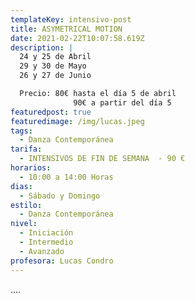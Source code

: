 ```yaml
---
templateKey: intensivo-post
title: ASYMETRICAL MOTION
date: 2021-02-22T10:07:58.619Z
description: |
  24 y 25 de Abril
  29 y 30 de Mayo
  26 y 27 de Junio

  Precio: 80€ hasta el día 5 de abril
              90€ a partir del día 5
featuredpost: true
featuredimage: /img/lucas.jpeg
tags:
  - Danza Contemporánea
tarifa:
  - INTENSIVOS DE FIN DE SEMANA  - 90 €
horarios:
  - 10:00 a 14:00 Horas
dias:
  - Sábado y Domingo
estilo:
  - Danza Contemporánea
nivel:
  - Iniciación
  - Intermedio
  - Avanzado
profesora: Lucas Condro
---
```

....